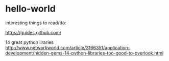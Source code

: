 # hello-world

interesting things to read/do:

https://guides.github.com/

14 great python liraries
http://www.networkworld.com/article/3166351/application-development/hidden-gems-14-python-libraries-too-good-to-overlook.html
